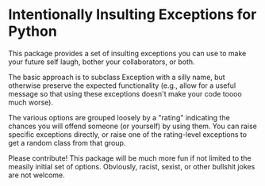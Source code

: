 # Intentionally Insulting Exceptions for Python

This package provides a set of insulting exceptions you can use to make your
future self laugh, bother your collaborators, or both.

The basic approach is to subclass Exception with a silly name, but otherwise
preserve the expected functionality (e.g., allow for a useful message so that
using these exceptions doesn't make your code toooo much worse).

The various options are grouped loosely by a "rating" indicating the chances
you will offend someone (or yourself) by using them. You can raise specific 
exceptions directly, or raise one of the rating-level exceptions to get a
random class from that group. 

Please contribute! This package will be much more fun if not limited to the
measily initial set of options. Obviously, racist, sexist, or other bullshit
jokes are not welcome.
